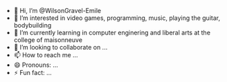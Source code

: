 - 👋 Hi, I’m @WilsonGravel-Emile
- 👀 I’m interested in video games, programming, music, playing the guitar, bodybuilding
- 🌱 I’m currently learning in computer enginering and liberal arts at the college of maisonneuve
- 💞️ I’m looking to collaborate on ...
- 📫 How to reach me ...
- 😄 Pronouns: ...
- ⚡ Fun fact: ...

<!---
WilsonGravel-Emile/WilsonGravel-Emile is a ✨ special ✨ repository because its `README.md` (this file) appears on your GitHub profile.
You can click the Preview link to take a look at your changes.
--->
